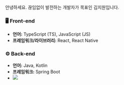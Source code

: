 안녕하세요. 끊임없이 발전하는 개발자가 목표인 김지원입니다. 

### 🖥️ Front-end

-   **언어:** TypeScript (TS), JavaScript (JS)
-   **프레임워크/라이브러리:** React, React Native

### ⚙️ Back-end

-   **언어:** Java, Kotlin
-   **프레임워크:** Spring Boot
-   <img src="https://img.shields.io/badge/springboot-#6DB33F?style=flat-squarel&logo=springboot&logoColor=white"/>
